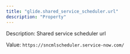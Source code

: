```yaml
---
title: "glide.shared_service_scheduler.url"
description: "Property"
---
```


Description: Shared service scheduler url

Value: `https://sncmlscheduler.service-now.com/`